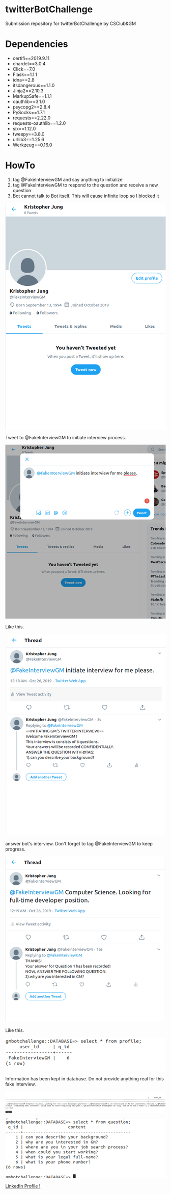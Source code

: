 # twitterBotChallenge
Submission repository for twitterBotChallenge by CSClub&GM




<h1> Dependencies </h1>

<ul>
  <li>certifi==2019.9.11</li>
  <li>chardet==3.0.4</li>
  <li>Click==7.0</li>
  <li>Flask==1.1.1</li>
  <li>idna==2.8</li>
  <li>itsdangerous==1.1.0</li>
  <li>Jinja2==2.10.3</li>
  <li>MarkupSafe==1.1.1</li>
  <li>oauthlib==3.1.0</li>
  <li>psycopg2==2.8.4</li>
  <li>PySocks==1.7.1</li>
  <li>requests==2.22.0</li>
  <li>requests-oauthlib==1.2.0</li>
  <li>six==1.12.0</li>
  <li>tweepy==3.8.0</li>
  <li>urllib3==1.25.6</li>
  <li>Werkzeug==0.16.0</li>
</ul>


<h1> HowTo </h1>

<ol> 
  <li> tag @FakeInterviewGM and say anything to initialize </li>
  <li> tag @FakeInterviewGM to respond to the question and receive a new question </li>
  <li> Bot cannot talk to Bot itself. This will cause infinite loop so I blocked it </li>
</ol> 





<img src="./images/1.png"></img>

<p>


Tweet to @FakeInterviewGM to initiate interview process.
  
  
</p>


<img src="./images/2.png"></img>

<p>
  
Like this.
  
</p>


<img src="./images/3.png"></img>


<p>

answer bot's interview. Don't forget to tag @FakeInterviewGM to keep progress.
  
</p>


<img src="./images/4.png"></img>

<p>


Like this.
  
</p>


<img src="./images/db1.png"></img>


<p>
  
  Information has been kept in database. Do not provide anything real for this fake interview.
  
</p>

<img src="./images/db2.png"></img>

<img src="./images/db3.png"></img>


<p>
  
  <a href="https://www.linkedin.com/in/kristopher-jung-a7339a15a/"> LinkedIn Profile ! </a>
  
</p>


